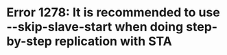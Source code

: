 # Error 1278: It is recommended to use --skip-slave-start when doing step-by-step replication with STA

